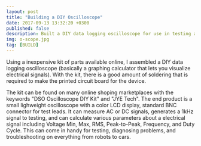 ```yaml
---
layout: post
title: "Building a DIY Oscilloscope"
date: 2017-09-13 13:32:20 +0300
published: false
description: Built a DIY data logging oscilloscope for use in testing and troubleshooting electronics.
img: o-scope.jpg
tag: [BUILD]
---
```


Using a inexpensive kit of parts available online, I assembled a DIY data logging oscilloscope (basically a graphing calculator that lets you visualize electrical signals). With the kit, there is a good amount of soldering that is required to make the printed circuit board for the device.

The kit can be found on many online shoping marketplaces with the keywords "DSO Oscilloscope DIY Kit" and "JYE Tech". The end product is a small lighweight oscilloscope with a color LCD display, standard BNC connector for test leads. It can measure AC or DC signals, generates a 1kHz signal to testing, and can calculate various parameters about a electrical signal including Voltage Min, Max, RMS, Peak-to-Peak, Frequency, and Duty Cycle. This can come in handy for testing, diagnosing problems, and troubleshooting on everything from robots to cars.
